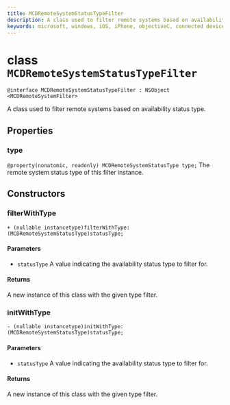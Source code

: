 ```yaml
---
title: MCDRemoteSystemStatusTypeFilter
description: A class used to filter remote systems based on availability status type.
keywords: microsoft, windows, iOS, iPhone, objectiveC, connected devices, Project Rome
---
```


# class `MCDRemoteSystemStatusTypeFilter`

```
@interface MCDRemoteSystemStatusTypeFilter : NSObject <MCDRemoteSystemFilter>
```

A class used to filter remote systems based on availability status type.

## Properties

### type
`@property(nonatomic, readonly) MCDRemoteSystemStatusType type;`
The remote system status type of this filter instance.

## Constructors

### filterWithType
`+ (nullable instancetype)filterWithType:(MCDRemoteSystemStatusType)statusType;`

#### Parameters 
* `statusType` A value indicating the availability status type to filter for.

#### Returns
A new instance of this class with the given type filter.

### initWithType
`- (nullable instancetype)initWithType:(MCDRemoteSystemStatusType)statusType;`

#### Parameters 
* `statusType` A value indicating the availability status type to filter for.

#### Returns
A new instance of this class with the given type filter.